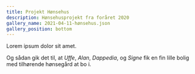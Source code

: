```yaml
---
title: Projekt Hønsehus
description: Hønsehusprojekt fra foråret 2020
gallery_name: 2021-04-11-hønsehus.json
gallery_position: bottom
---
```


Lorem ipsum dolor sit amet.

Og sådan gik det til, at _Uffe_, _Alan_, _Dappedia_, og _Signe_
fik en fin lille bolig med tilhørende hønsegård at bo i.